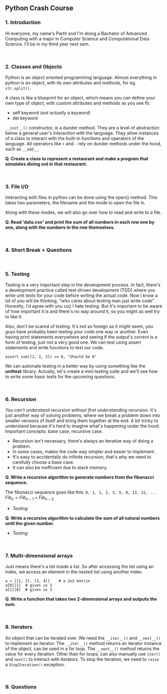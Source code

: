 ## Python Crash Course

### 1. Introduction

Hi everyone, my name's Parth and I'm doing a Bachelor of Advanced Computing with a major in Computer Science and Computational Data Science. I'll be in my third year next sem.

<br>

### 2. Classes and Objects

Python is an object oriented programming language. Almost everything in python is an object, with its own attributes and methods, for eg. `str.split()`.

A class is like a blueprint for an object, which means you can define your own type of object, with custom attributes and methods as you see fit.

- self keyword (_not actually a keyword_)
- del keyword

`__init__()` constructor, is a dunder method. They are a level of abstraction below a general user's interaction with the language. They allow instances of a class to interact with the built-in functions and operators of the language. All operators like `+` and `-` rely on dunder methods under the hood, such as `__add__`.

__Q. Create a class to represent a restaurant and make a program that simulates dining out in that restaurant.__

<br>

### 3. File I/O

Interacting with files in python can be done using the open() method. This takes two parameters, the filename and the mode to open the file in.

Along with these modes, we will also go over how to read and write to a file.

__Q. Read 'data.csv' and print the sum of all numbers in each row one by one, along with the numbers in the row themselves.__

<br>

### 4. Short Break + Questions
<br>

### 5. Testing

Testing is a very important step in the development process. In fact, there's a development practice called test-driven development (TDD) where you write unit tests for your code before writing the actual code. Now I know a lot of you will be thinking, "who cares about testing man just write code". Honestly, I'd agree with you cuz I hate testing. But it's important to be aware of how important it is and there's no way around it, so you might as well try to like it.

Also, don't be scared of testing. It's not as foreign as it might seem, you guys have probably been testing your code one way or another. Even having print statements everywhere and seeing if the output's correct is a form of testing, just not a very good one. We can test using assert statements and write functions to test our code.

`assert sum([1, 2, 3]) == 6, "Should be 6"`

We can automate testing in a better way by using something like the __unittest__ library. Actually, let's create a mini testing suite and we'll see how to write some basic tests for the upcoming questions.

<br>

### 6. Recursion

_You can't understand recursion without first understanding recursion._ It's just another way of solving problems, where we break a problem down into smaller versions of itself and bring them together at the end. A bit tricky to understand because it's hard to imagine what's happening under the hood. Important concepts: base case, recursive case. 

- Recursion isn't necessary, there's always an iterative way of doing a problem.
- In some cases, makes the code way simpler and easier to implement.
- It's easy to accidentally do infinite recursion, that's why we need to carefully choose a base case.
- It can also be inefficient due to stack memory.

__Q. Write a recursive algorithm to generate numbers from the fibonacci sequence.__

The fibonacci sequence goes like this: `0, 1, 1, 2, 3, 5, 8, 13, 21, ...`<br>
$Fib_n = Fib_{n-1} + Fib_{n-2}$

- _Testing_

__Q. Write a recursive algorithm to calculate the sum of all natural numbers until the given number.__

- _Testing_

<br>

### 7. Multi-dimensional arrays

Just means there's a list inside a list. So after accessing the list using an index, we access an element in the nested list using another index.

```
a = [[1, 2], [3, 4]]    # a 2x2 matrix
a[0][1]  # gives us 2
a[1][0]  # gives us 3
```

__Q. Write a function that takes two 2-dimensional arrays and outputs the sum.__

<br>

### 8. Iterators

An object that can be iterated over. We need the `__iter__()` and `__next__()` to implement an iterator. The `__iter__()` method returns an iterator instance of the object, can be used in a for loop. The `__next__()` method returns the value for every iteration. Other than for loops, can also manually use `iter()` and `next()` to interact with iterators. To stop the iteration, we need to `raise` a `StopIteration()` exception.

<br>

### 9. Questions




